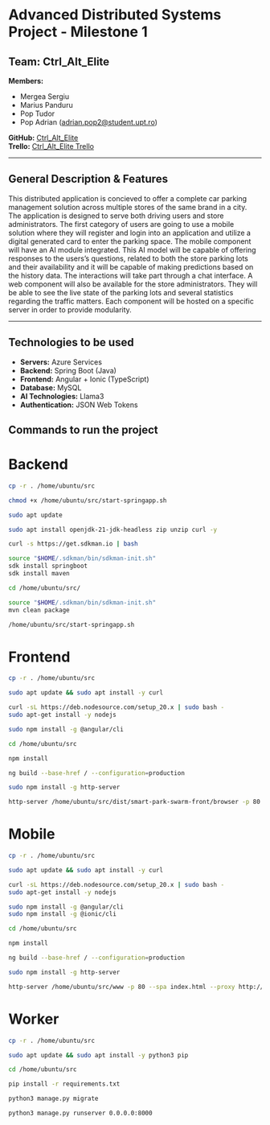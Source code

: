 # Advanced Distributed Systems Project - Milestone 1

## Team: Ctrl_Alt_Elite

**Members:**
- Mergea Sergiu
- Marius Panduru
- Pop Tudor
- Pop Adrian (adrian.pop2@student.upt.ro)

**GitHub:** [Ctrl_Alt_Elite](https://github.com/tudorrpop/ctrl_alt_elite)  
**Trello:** [Ctrl_Alt_Elite Trello](https://trello.com/b/N1t9sIdN/ctrlaltelite)

---

## General Description & Features

This distributed application is concieved to offer a complete car parking management
solution across multiple stores of the same brand in a city. The application is designed to
serve both driving users and store administrators.
The first category of users are going to use a mobile solution where they will register and
login into an application and utilize a digital generated card to enter the parking space. The
mobile component will have an AI module integrated. This AI model will be capable of
offering responses to the users’s questions, related to both the store parking lots and their
availability and it will be capable of making predictions based on the history data. The
interactions will take part through a chat interface.
A web component will also be available for the store administrators. They will be able to see
the live state of the parking lots and several statistics regarding the traffic matters.
Each component will be hosted on a specific server in order to provide modularity.

---

## Technologies to be used

- **Servers:** Azure Services  
- **Backend:** Spring Boot (Java)  
- **Frontend:** Angular + Ionic (TypeScript)  
- **Database:** MySQL  
- **AI Technologies:** Llama3
- **Authentication:** JSON Web Tokens

## Commands to run the project

# Backend

```sh
cp -r . /home/ubuntu/src

chmod +x /home/ubuntu/src/start-springapp.sh

sudo apt update

sudo apt install openjdk-21-jdk-headless zip unzip curl -y

curl -s https://get.sdkman.io | bash

source "$HOME/.sdkman/bin/sdkman-init.sh"
sdk install springboot
sdk install maven

cd /home/ubuntu/src/

source "$HOME/.sdkman/bin/sdkman-init.sh"
mvn clean package

/home/ubuntu/src/start-springapp.sh
```

# Frontend

```sh
cp -r . /home/ubuntu/src

sudo apt update && sudo apt install -y curl

curl -sL https://deb.nodesource.com/setup_20.x | sudo bash -
sudo apt-get install -y nodejs

sudo npm install -g @angular/cli

cd /home/ubuntu/src

npm install

ng build --base-href / --configuration=production

sudo npm install -g http-server

http-server /home/ubuntu/src/dist/smart-park-swarm-front/browser -p 80 --spa index.html --proxy http://localhost?
```

# Mobile

```sh
cp -r . /home/ubuntu/src

sudo apt update && sudo apt install -y curl

curl -sL https://deb.nodesource.com/setup_20.x | sudo bash -
sudo apt-get install -y nodejs

sudo npm install -g @angular/cli
sudo npm install -g @ionic/cli

cd /home/ubuntu/src

npm install

ng build --base-href / --configuration=production

sudo npm install -g http-server

http-server /home/ubuntu/src/www -p 80 --spa index.html --proxy http://localhost?
```

# Worker

```sh
cp -r . /home/ubuntu/src

sudo apt update && sudo apt install -y python3 pip

cd /home/ubuntu/src

pip install -r requirements.txt

python3 manage.py migrate

python3 manage.py runserver 0.0.0.0:8000
```

